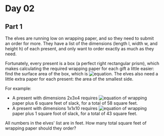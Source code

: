 # Day 02

## Part 1

The elves are running low on wrapping paper, and so they need to submit an order for more. They have a
list of the dimensions (length l, width w, and height h) of each present, and only want to order
exactly as much as they need.

Fortunately, every present is a box (a perfect right rectangular prism), which makes calculating
the required wrapping paper for each gift a little easier: find the surface area of the box,
which is ![equation](https://latex.codecogs.com/svg.image?\bg{white}2&space;\times&space;l&space;\times&space;w&space;&plus;&space;2&space;\times&space;w&space;\times&space;h&space;&plus;&space;2&space;\times&space;h&space;\times&space;l).
The elves also need a little extra paper for each present: the
area of the smallest side.

For example:

- A present with dimensions 2x3x4 requires ![equation](https://latex.codecogs.com/svg.image?\bg{white}2&space;\times&space;6&space;&plus;&space;2&space;\times12&space;&plus;&space;2&space;\times&space;8&space;=&space;52&space;\textrm{&space;ft}^2)
of wrapping paper plus 6 square feet of slack, for a total of 58 square feet.
- A present with dimensions 1x1x10 requires ![equation](https://latex.codecogs.com/svg.image?\bg{white}2&space;\times&space;1&space;&plus;&space;2&space;\times&space;10&space;&plus;&space;2&space;\times&space;10&space;=&space;42&space;\textrm{&space;ft}^2)
of wrapping paper plus 1 square foot of slack, for a total of 43 square feet.

All numbers in the elves' list are in feet. How many total square feet of wrapping paper should they order?

